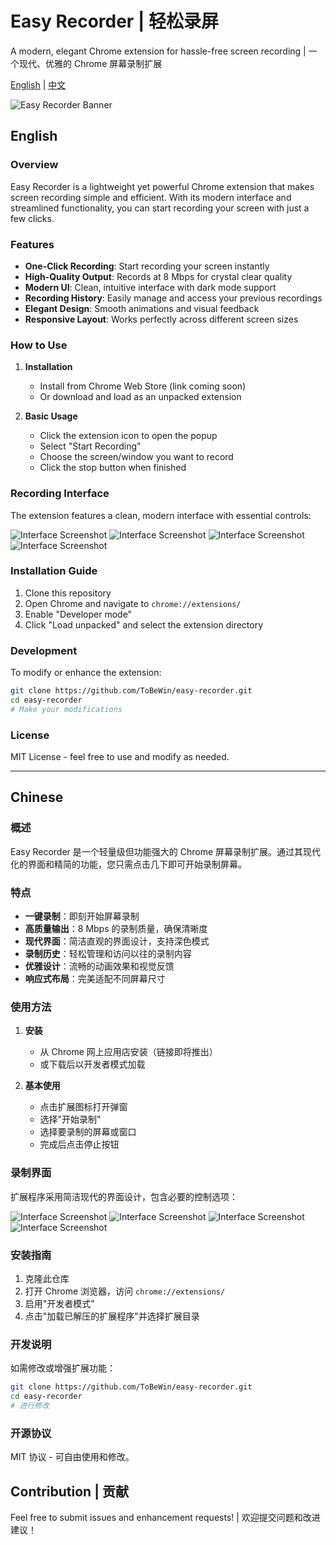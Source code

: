 # Easy Recorder | 轻松录屏

A modern, elegant Chrome extension for hassle-free screen recording | 一个现代、优雅的 Chrome 屏幕录制扩展

[English](#english) | [中文](#chinese)

![Easy Recorder Banner](favicon/web-app-manifest-192x192.png)

## English

### Overview

Easy Recorder is a lightweight yet powerful Chrome extension that makes screen recording simple and efficient. With its modern interface and streamlined functionality, you can start recording your screen with just a few clicks.

### Features

- **One-Click Recording**: Start recording your screen instantly
- **High-Quality Output**: Records at 8 Mbps for crystal clear quality
- **Modern UI**: Clean, intuitive interface with dark mode support
- **Recording History**: Easily manage and access your previous recordings
- **Elegant Design**: Smooth animations and visual feedback
- **Responsive Layout**: Works perfectly across different screen sizes

### How to Use

1. **Installation**
   - Install from Chrome Web Store (link coming soon)
   - Or download and load as an unpacked extension

2. **Basic Usage**
   - Click the extension icon to open the popup
   - Select "Start Recording"
   - Choose the screen/window you want to record
   - Click the stop button when finished


### Recording Interface

The extension features a clean, modern interface with essential controls:

![Interface Screenshot](images/1.png)
![Interface Screenshot](images/2.png)
![Interface Screenshot](images/3.png)
![Interface Screenshot](images/4.png)


### Installation Guide

1. Clone this repository
2. Open Chrome and navigate to `chrome://extensions/`
3. Enable "Developer mode"
4. Click "Load unpacked" and select the extension directory

### Development

To modify or enhance the extension:

```bash
git clone https://github.com/ToBeWin/easy-recorder.git
cd easy-recorder
# Make your modifications
```

### License

MIT License - feel free to use and modify as needed.

---

## Chinese

### 概述

Easy Recorder 是一个轻量级但功能强大的 Chrome 屏幕录制扩展。通过其现代化的界面和精简的功能，您只需点击几下即可开始录制屏幕。

### 特点

- **一键录制**：即刻开始屏幕录制
- **高质量输出**：8 Mbps 的录制质量，确保清晰度
- **现代界面**：简洁直观的界面设计，支持深色模式
- **录制历史**：轻松管理和访问以往的录制内容
- **优雅设计**：流畅的动画效果和视觉反馈
- **响应式布局**：完美适配不同屏幕尺寸

### 使用方法

1. **安装**
   - 从 Chrome 网上应用店安装（链接即将推出）
   - 或下载后以开发者模式加载

2. **基本使用**
   - 点击扩展图标打开弹窗
   - 选择"开始录制"
   - 选择要录制的屏幕或窗口
   - 完成后点击停止按钮


### 录制界面

扩展程序采用简洁现代的界面设计，包含必要的控制选项：

![Interface Screenshot](images/1.png)
![Interface Screenshot](images/2.png)
![Interface Screenshot](images/3.png)
![Interface Screenshot](images/4.png)


### 安装指南

1. 克隆此仓库
2. 打开 Chrome 浏览器，访问 `chrome://extensions/`
3. 启用"开发者模式"
4. 点击"加载已解压的扩展程序"并选择扩展目录

### 开发说明

如需修改或增强扩展功能：

```bash
git clone https://github.com/ToBeWin/easy-recorder.git
cd easy-recorder
# 进行修改
```

### 开源协议

MIT 协议 - 可自由使用和修改。


## Contribution | 贡献

Feel free to submit issues and enhancement requests! | 欢迎提交问题和改进建议！